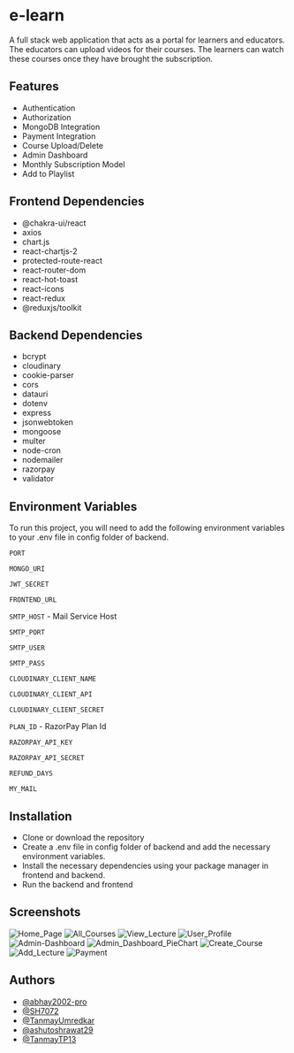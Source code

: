 # e-learn

A full stack web application that acts as a portal for learners and educators. The educators can upload videos for their courses. The learners can watch these courses once they have brought the subscription.

## Features

- Authentication
- Authorization
- MongoDB Integration
- Payment Integration
- Course Upload/Delete
- Admin Dashboard
- Monthly Subscription Model
- Add to Playlist

## Frontend Dependencies

- @chakra-ui/react
- axios
- chart.js
- react-chartjs-2
- protected-route-react
- react-router-dom
- react-hot-toast
- react-icons
- react-redux
- @reduxjs/toolkit

## Backend Dependencies

- bcrypt
- cloudinary
- cookie-parser
- cors
- datauri
- dotenv
- express
- jsonwebtoken
- mongoose
- multer
- node-cron
- nodemailer
- razorpay
- validator

## Environment Variables

To run this project, you will need to add the following environment variables to your .env file in config folder of backend.

`PORT`

`MONGO_URI`

`JWT_SECRET`

`FRONTEND_URL`

`SMTP_HOST` - Mail Service Host

`SMTP_PORT`

`SMTP_USER`

`SMTP_PASS`

`CLOUDINARY_CLIENT_NAME`

`CLOUDINARY_CLIENT_API`

`CLOUDINARY_CLIENT_SECRET`

`PLAN_ID` - RazorPay Plan Id

`RAZORPAY_API_KEY`

`RAZORPAY_API_SECRET`

`REFUND_DAYS`

`MY_MAIL`

## Installation

- Clone or download the repository
- Create a .env file in config folder of backend and add the necessary environment variables.
- Install the necessary dependencies using your package manager in frontend and backend.
- Run the backend and frontend

## Screenshots

![Home_Page](https://user-images.githubusercontent.com/76939279/209908291-2ff460e6-7f4b-4055-9bee-1888a671c7f1.png)
![All_Courses](https://user-images.githubusercontent.com/76939279/209908285-03e43d7b-d3fd-4b4e-9d1d-b6b7fdd6f313.png)
![View_Lecture](https://user-images.githubusercontent.com/76939279/209908305-bd9cd903-0c7b-4dd1-a273-2318354038d7.png)
![User_Profile](https://user-images.githubusercontent.com/76939279/209908296-6d11ae1f-ed14-458b-95fd-3e2dd43d41b4.png)
![Admin-Dashboard](https://user-images.githubusercontent.com/76939279/209908280-e573203f-2156-4cb9-bf98-e5a2a23b2312.png)
![Admin_Dashboard_PieChart](https://user-images.githubusercontent.com/76939279/209908279-d71543cd-8460-46b8-9154-ac969ce5385c.png)
![Create_Course](https://user-images.githubusercontent.com/76939279/209908289-3f560f29-471c-4cd8-8910-d1ff851f9b0d.png)
![Add_Lecture](https://user-images.githubusercontent.com/76939279/209908259-d151620d-73a5-437a-be14-575c8ef1557f.png)
![Payment](https://user-images.githubusercontent.com/76939279/209908294-e6bee892-3250-4a48-a2e8-5956797d58f7.png)

## Authors

- [@abhay2002-pro](https://github.com/abhay2002-pro)
- [@SH7072](https://github.com/SH7072)
- [@TanmayUmredkar](https://github.com/TanmayUmredkar)
- [@ashutoshrawat29](https://github.com/ashutoshrawat29)
- [@TanmayTP13](https://github.com/TanmayTP13)
